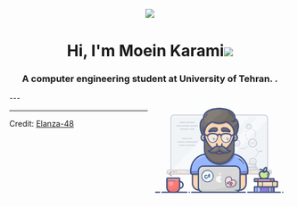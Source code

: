 <p align="center">
  <img style="width:8rem; height:auto" src="https://www.dailymoss.com/wp-content/uploads/2018/01/ca4794cfada458717c7aa99093a1f425.jpg"/>
</p>

<h1 align="center">Hi, I'm Moein Karami<img width="30px" src="https://raw.githubusercontent.com/iampavangandhi/iampavangandhi/master/gifs/Hi.gif"></h1>
<h3 font-size="20" align="center">A computer engineering student at University of Tehran. .</h3>

<img align="right" style="width:16rem; height:auto" src="https://raw.githubusercontent.com/Elanza-48/Elanza-48/41a4790484e268102dfdab2b7c59d440d3ffafab/resources/img/geek.gif"/>
---


------
Credit: [Elanza-48](https://github.com/Elanza-48)

